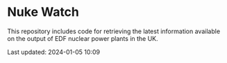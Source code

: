 # Nuke Watch

This repository includes code for retrieving the latest information available on the output of EDF nuclear power plants in the UK.

Last updated: 2024-01-05 10:09